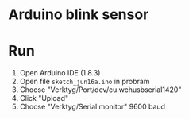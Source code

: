 Arduino blink sensor
====================

# Run

1. Open Arduino IDE (1.8.3)
2. Open file `sketch_jun16a.ino` in probram
3. Choose "Verktyg/Port/dev/cu.wchusbserial1420"
4. Click "Upload"
5. Choose "Verktyg/Serial monitor" 9600 baud
